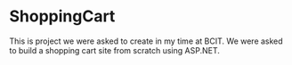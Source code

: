 # ShoppingCart
This is project we were asked to create in my time at BCIT. We were asked to build a shopping cart site from scratch using ASP.NET.
